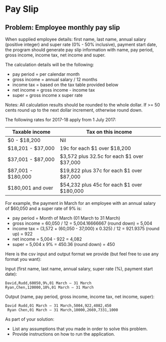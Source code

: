 # Pay Slip
## Problem: Employee monthly pay slip

When supplied employee details: first name, last name, annual salary (positive integer) and super rate (0% - 50% inclusive), payment start date, the program should generate pay slip information with name, pay period, gross income, income tax, net income and super.

The calculation details will be the following:
- pay period = per calendar month  
- gross income = annual salary / 12 months  
- income tax = based on the tax table provided below  
- net income = gross income - income tax  
- super = gross income x super rate  

Notes: All calculation results should be rounded to the whole dollar. If >= 50 cents round up to the next dollar increment, otherwise round down.  

The following rates for 2017-18 apply from 1 July 2017:

Taxable income | Tax on this income
-------------- | ------------------
$0 - $18,200 | Nil
$18,201 - $37,000 | 19c for each $1 over $18,200
$37,001 - $87,000 | $3,572 plus 32.5c for each $1 over $37,000
$87,001 - $180,000 | $19,822 plus 37c for each $1 over $87,000
$180,001 and over | $54,232 plus 45c for each $1 over $180,000

 For example, the payment in March for an employee with an annual salary of $60,050 and a super rate of 9% is:
- pay period = Month of March (01 March to 31 March)  
- gross income = 60,050 / 12 = 5,004.16666667 (round down) = 5,004  
- income tax = (3,572 + (60,050 - 37,000) x 0.325) / 12 = 921.9375 (round up) = 922  
- net income = 5,004 - 922 = 4,082  
- super = 5,004 x 9% = 450.36 (round down) = 450

Here is the csv input and output format we provide (but feel free to use any format you want):

Input (first name, last name, annual salary, super rate (%), payment start date):
```
David,Rudd,60050,9%,01 March – 31 March
Ryan,Chen,120000,10%,01 March – 31 March
```

Output (name, pay period, gross income, income tax, net income, super):
```
David Rudd,01 March – 31 March,5004,922,4082,450
 Ryan Chen,01 March – 31 March,10000,2669,7331,1000
```
As part of your solution:
- List any assumptions that you made in order to solve this problem.  
- Provide instructions on how to run the application.
